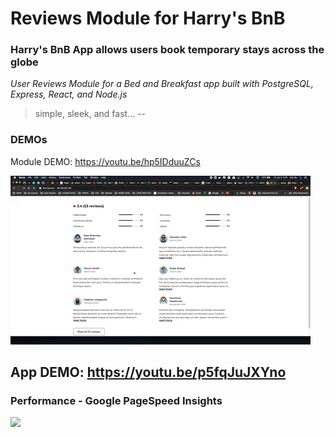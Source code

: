 # Reviews Module for Harry's BnB 
### Harry's BnB App allows users book temporary stays across the globe
*User Reviews Module for a Bed and Breakfast app built with PostgreSQL, Express, React, and Node.js*

> simple, sleek, and fast...
--

### DEMOs 

Module DEMO: https://youtu.be/hp5IDduuZCs

![](HARRYBNB_REVIEWS_DEMO.gif)

App DEMO: https://youtu.be/p5fqJuJXYno
--


### Performance - Google PageSpeed Insights
![](https://i.imgur.com/QaQ4tsp.png)

